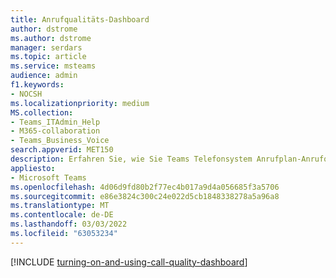 ```yaml
---
title: Anrufqualitäts-Dashboard
author: dstrome
ms.author: dstrome
manager: serdars
ms.topic: article
ms.service: msteams
audience: admin
f1.keywords:
- NOCSH
ms.localizationpriority: medium
MS.collection:
- Teams_ITAdmin_Help
- M365-collaboration
- Teams_Business_Voice
search.appverid: MET150
description: Erfahren Sie, wie Sie Teams Telefonsystem Anrufplan-Anrufqualität mithilfe des Anrufqualitätsdashboards überwachen.
appliesto:
- Microsoft Teams
ms.openlocfilehash: 4d06d9fd80b2f77ec4b017a9d4a056685f3a5706
ms.sourcegitcommit: e86e3824c300c24e022d5cb1848338278a5a96a8
ms.translationtype: MT
ms.contentlocale: de-DE
ms.lasthandoff: 03/03/2022
ms.locfileid: "63053234"
---
```

[!INCLUDE [turning-on-and-using-call-quality-dashboard](../turning-on-and-using-call-quality-dashboard.md)]
